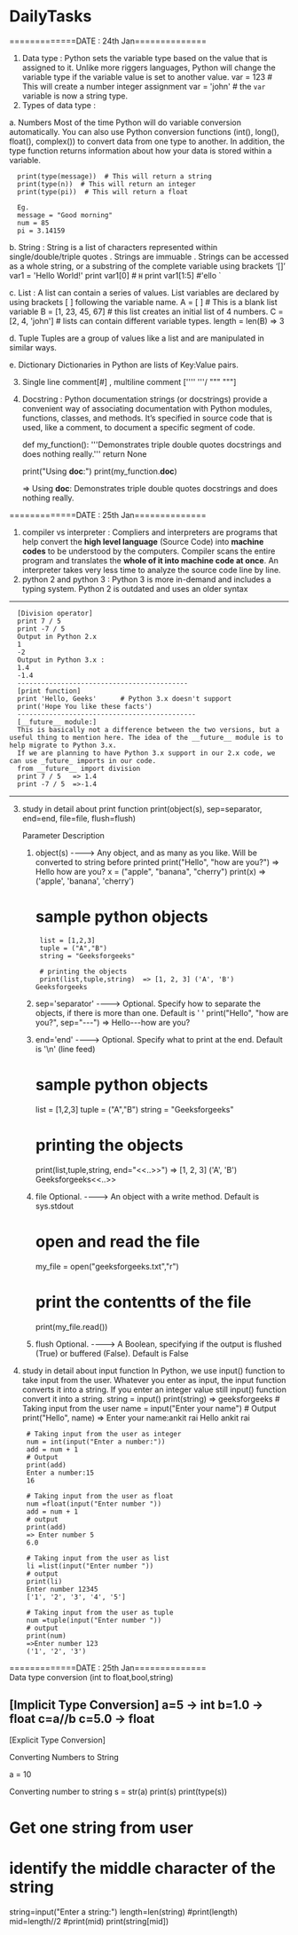 # DailyTasks

=============DATE : 24th Jan==============
1. Data type : Python sets the variable type based on the value that is assigned to it. Unlike more riggers languages, Python will change the variable type if the variable       value is set to another value.
  var = 123 # This will create a number integer assignment
  var = 'john' # the `var` variable is now a string type.
2. Types of data type : 

  a. Numbers
      Most of the time Python will do variable conversion automatically. You can also use Python conversion functions (int(), long(), float(), complex()) to convert data from         one type to another. In addition, the type function returns information about how your data is stored within a variable.
      
      print(type(message))  # This will return a string
      print(type(n))  # This will return an integer
      print(type(pi))  # This will return a float
      
      Eg.
      message = "Good morning"
      num = 85
      pi = 3.14159
     
  b. String : String is a list of characters represented within single/double/triple quotes . Strings are immuable . 
      Strings can be accessed as a whole string, or a substring of the complete variable using brackets ‘[]’
      var1 = 'Hello World!'
      print var1[0]   # `H`
      print var1[1:5] #'ello `
  
  c. List : A list can contain a series of values. List variables are declared by using brackets [ ] following the variable name.
      A = [ ] # This is a blank list variable
      B = [1, 23, 45, 67] # this list creates an initial list of 4 numbers.
      C = [2, 4, 'john'] # lists can contain different variable types.
      length = len(B)  => 3
      
  d. Tuple
      Tuples are a group of values like a list and are manipulated in similar ways.
      
  e. Dictionary 
      Dictionaries in Python are lists of Key:Value pairs.
      
3. Single line comment[#] , multiline comment ['''' '''/ """ """]
4. Docstring : Python documentation strings (or docstrings) provide a convenient way of associating documentation with Python modules, functions, classes, and methods.
    It’s specified in source code that is used, like a comment, to document a specific segment of code.
    
    def my_function():
    '''Demonstrates triple double quotes
    docstrings and does nothing really.'''
    return None
  
    print("Using __doc__:")
    print(my_function.__doc__)
    
    => Using __doc__:
      Demonstrates triple double quotes
      docstrings and does nothing really.
      
      
=============DATE : 25th Jan==============

1. compiler vs interpreter : Compliers and interpreters are programs that help convert the **high level language** (Source Code) into **machine codes** to be understood by the    computers. Compiler scans the entire program and translates the **whole of it into machine code at once**. An interpreter takes very less time to analyze the source code        line by line.
2. python 2 and python 3 : Python 3 is more in-demand and includes a typing system. Python 2 is outdated and uses an older syntax
--------------------------------------------
      [Division operator]
      print 7 / 5
      print -7 / 5	
      Output in Python 2.x
      1
      -2
      Output in Python 3.x :
      1.4
      -1.4
      -------------------------------------------
      [print function]
      print 'Hello, Geeks'      # Python 3.x doesn't support 
      print('Hope You like these facts')
      ---------------------------------------------
      [__future__ module:]
      This is basically not a difference between the two versions, but a useful thing to mention here. The idea of the __future__ module is to help migrate to Python 3.x. 
      If we are planning to have Python 3.x support in our 2.x code, we can use _future_ imports in our code.
      from __future__ import division 
      print 7 / 5   => 1.4
      print -7 / 5  =>-1.4
---------------------------------------------
3. study in detail about print function
      print(object(s), sep=separator, end=end, file=file, flush=flush)
      
      Parameter	Description
      1. object(s)	      ----> Any object, and as many as you like. Will be converted to string before printed
          print("Hello", "how are you?")   => Hello how are you?
          x = ("apple", "banana", "cherry")
          print(x)  => ('apple', 'banana', 'cherry')
          # sample python objects
              list = [1,2,3]
              tuple = ("A","B")
              string = "Geeksforgeeks"

              # printing the objects
              print(list,tuple,string)  => [1, 2, 3] ('A', 'B') Geeksforgeeks
      2. sep='separator'	----> Optional. Specify how to separate the objects, if there is more than one. Default is ' '
          print("Hello", "how are you?", sep="---") => Hello---how are you?
      3. end='end'	      ----> Optional. Specify what to print at the end. Default is '\n' (line feed)
            # sample python objects
            list = [1,2,3]
            tuple = ("A","B")
            string = "Geeksforgeeks"
            # printing the objects
            print(list,tuple,string, end="<<..>>")   => [1, 2, 3] ('A', 'B') Geeksforgeeks<<..>>
            
      4. file	Optional. ----> An object with a write method. Default is sys.stdout
            # open and read the file
            my_file = open("geeksforgeeks.txt","r")
            # print the contentts of the file
            print(my_file.read())
            
      5. flush	Optional. ----> A Boolean, specifying if the output is flushed (True) or buffered (False). Default is False

4. study in detail about input function
      In Python, we use input() function to take input from the user. Whatever you enter as input, the input function converts it into a string. If you enter an integer value         still input() function convert it into a string.
      string = input()
      print(string)  => geeksforgeeks
        # Taking input from the user
        name = input("Enter your name")
        # Output
        print("Hello", name)
        => Enter your name:ankit rai
        Hello ankit rai
        
        # Taking input from the user as integer
        num = int(input("Enter a number:"))
        add = num + 1
        # Output
        print(add)
        Enter a number:15
        16

        # Taking input from the user as float
        num =float(input("Enter number "))
        add = num + 1
        # output
        print(add)
        => Enter number 5
        6.0

        # Taking input from the user as list
        li =list(input("Enter number "))
        # output
        print(li)
        Enter number 12345
        ['1', '2', '3', '4', '5']

        # Taking input from the user as tuple
        num =tuple(input("Enter number "))
        # output
        print(num)
        =>Enter number 123
        ('1', '2', '3')
        
=============DATE : 25th Jan==============       
Data type conversion (int to float,bool,string)

[Implicit Type Conversion]
a=5     -> int
b=1.0  -> float
c=a//b
c=5.0  -> float 
--------------------------------

[Explicit Type Conversion]

Converting Numbers to String

a = 10
 
 Converting number to string
s = str(a)
print(s)
print(type(s))


# Get one string from user
# identify the middle character of the string

string=input("Enter a string:")
length=len(string)
#print(length)
mid=length//2
#print(mid)
print(string[mid])
